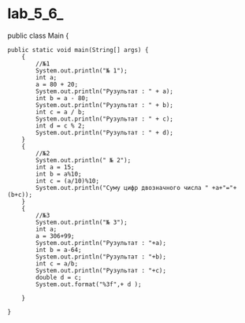 # lab_5_6_
public class Main {

    public static void main(String[] args) {
        {
            //№1
            System.out.println("№ 1");
            int a;
            a = 80 + 20;
            System.out.println("Рузультат : " + a);
            int b = a - 80;
            System.out.println("Рузультат : " + b);
            int c = a / b;
            System.out.println("Рузультат : " + c);
            int d = c % 2;
            System.out.println("Рузультат : " + d);
        }
        {
            //№2
            System.out.println(" № 2");
            int a = 15;
            int b = a%10;
            int c = (a/10)%10;
            System.out.println("Суму цифр двозначного числа " +a+"="+(b+c));
        }
        {
            //№3
            System.out.println("№ 3");
            int a;
            a = 306+99;
            System.out.println("Рузультат : "+a);
            int b = a-64;
            System.out.println("Рузультат : "+b);
            int c = a/b;
            System.out.println("Рузультат : "+c);
            double d = c;
            System.out.format("%3f",+ d );

        }

    }

